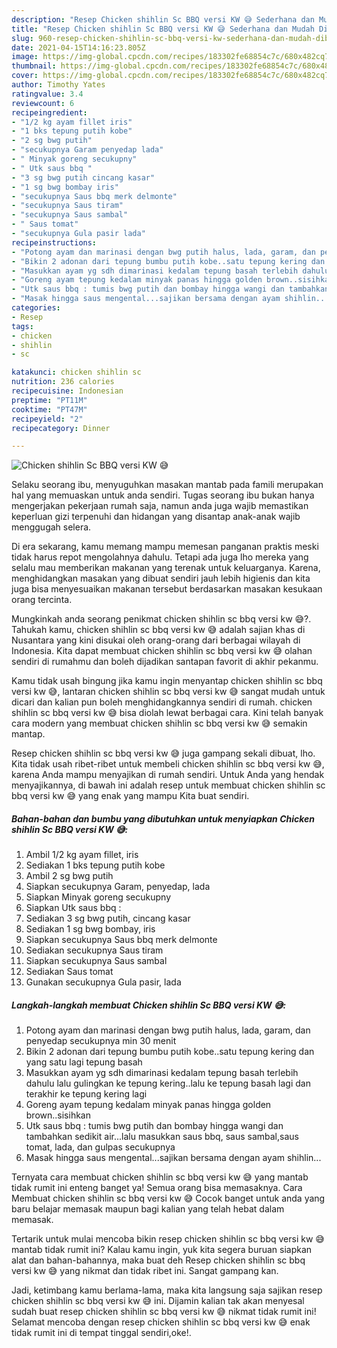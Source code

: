 ```yaml
---
description: "Resep Chicken shihlin Sc BBQ versi KW 😅 Sederhana dan Mudah Dibuat"
title: "Resep Chicken shihlin Sc BBQ versi KW 😅 Sederhana dan Mudah Dibuat"
slug: 960-resep-chicken-shihlin-sc-bbq-versi-kw-sederhana-dan-mudah-dibuat
date: 2021-04-15T14:16:23.805Z
image: https://img-global.cpcdn.com/recipes/183302fe68854c7c/680x482cq70/chicken-shihlin-sc-bbq-versi-kw-😅-foto-resep-utama.jpg
thumbnail: https://img-global.cpcdn.com/recipes/183302fe68854c7c/680x482cq70/chicken-shihlin-sc-bbq-versi-kw-😅-foto-resep-utama.jpg
cover: https://img-global.cpcdn.com/recipes/183302fe68854c7c/680x482cq70/chicken-shihlin-sc-bbq-versi-kw-😅-foto-resep-utama.jpg
author: Timothy Yates
ratingvalue: 3.4
reviewcount: 6
recipeingredient:
- "1/2 kg ayam fillet iris"
- "1 bks tepung putih kobe"
- "2 sg bwg putih"
- "secukupnya Garam penyedap lada"
- " Minyak goreng secukupny"
- " Utk saus bbq "
- "3 sg bwg putih cincang kasar"
- "1 sg bwg bombay iris"
- "secukupnya Saus bbq merk delmonte"
- "secukupnya Saus tiram"
- "secukupnya Saus sambal"
- " Saus tomat"
- "secukupnya Gula pasir lada"
recipeinstructions:
- "Potong ayam dan marinasi dengan bwg putih halus, lada, garam, dan penyedap secukupnya min 30 menit"
- "Bikin 2 adonan dari tepung bumbu putih kobe..satu tepung kering dan yang satu lagi tepung basah"
- "Masukkan ayam yg sdh dimarinasi kedalam tepung basah terlebih dahulu lalu gulingkan ke tepung kering..lalu ke tepung basah lagi dan terakhir ke tepung kering lagi"
- "Goreng ayam tepung kedalam minyak panas hingga golden brown..sisihkan"
- "Utk saus bbq : tumis bwg putih dan bombay hingga wangi dan tambahkan sedikit air...lalu masukkan saus bbq, saus sambal,saus tomat, lada, dan gulpas secukupnya"
- "Masak hingga saus mengental...sajikan bersama dengan ayam shihlin..."
categories:
- Resep
tags:
- chicken
- shihlin
- sc

katakunci: chicken shihlin sc 
nutrition: 236 calories
recipecuisine: Indonesian
preptime: "PT11M"
cooktime: "PT47M"
recipeyield: "2"
recipecategory: Dinner

---
```



![Chicken shihlin Sc BBQ versi KW 😅](https://img-global.cpcdn.com/recipes/183302fe68854c7c/680x482cq70/chicken-shihlin-sc-bbq-versi-kw-😅-foto-resep-utama.jpg)

Selaku seorang ibu, menyuguhkan masakan mantab pada famili merupakan hal yang memuaskan untuk anda sendiri. Tugas seorang ibu bukan hanya mengerjakan pekerjaan rumah saja, namun anda juga wajib memastikan keperluan gizi terpenuhi dan hidangan yang disantap anak-anak wajib menggugah selera.

Di era  sekarang, kamu memang mampu memesan panganan praktis meski tidak harus repot mengolahnya dahulu. Tetapi ada juga lho mereka yang selalu mau memberikan makanan yang terenak untuk keluarganya. Karena, menghidangkan masakan yang dibuat sendiri jauh lebih higienis dan kita juga bisa menyesuaikan makanan tersebut berdasarkan masakan kesukaan orang tercinta. 



Mungkinkah anda seorang penikmat chicken shihlin sc bbq versi kw 😅?. Tahukah kamu, chicken shihlin sc bbq versi kw 😅 adalah sajian khas di Nusantara yang kini disukai oleh orang-orang dari berbagai wilayah di Indonesia. Kita dapat membuat chicken shihlin sc bbq versi kw 😅 olahan sendiri di rumahmu dan boleh dijadikan santapan favorit di akhir pekanmu.

Kamu tidak usah bingung jika kamu ingin menyantap chicken shihlin sc bbq versi kw 😅, lantaran chicken shihlin sc bbq versi kw 😅 sangat mudah untuk dicari dan kalian pun boleh menghidangkannya sendiri di rumah. chicken shihlin sc bbq versi kw 😅 bisa diolah lewat berbagai cara. Kini telah banyak cara modern yang membuat chicken shihlin sc bbq versi kw 😅 semakin mantap.

Resep chicken shihlin sc bbq versi kw 😅 juga gampang sekali dibuat, lho. Kita tidak usah ribet-ribet untuk membeli chicken shihlin sc bbq versi kw 😅, karena Anda mampu menyajikan di rumah sendiri. Untuk Anda yang hendak menyajikannya, di bawah ini adalah resep untuk membuat chicken shihlin sc bbq versi kw 😅 yang enak yang mampu Kita buat sendiri.

<!--inarticleads1-->

##### Bahan-bahan dan bumbu yang dibutuhkan untuk menyiapkan Chicken shihlin Sc BBQ versi KW 😅:

1. Ambil 1/2 kg ayam fillet, iris
1. Sediakan 1 bks tepung putih kobe
1. Ambil 2 sg bwg putih
1. Siapkan secukupnya Garam, penyedap, lada
1. Siapkan  Minyak goreng secukupny
1. Siapkan  Utk saus bbq :
1. Sediakan 3 sg bwg putih, cincang kasar
1. Sediakan 1 sg bwg bombay, iris
1. Siapkan secukupnya Saus bbq merk delmonte
1. Sediakan secukupnya Saus tiram
1. Siapkan secukupnya Saus sambal
1. Sediakan  Saus tomat
1. Gunakan secukupnya Gula pasir, lada




<!--inarticleads2-->

##### Langkah-langkah membuat Chicken shihlin Sc BBQ versi KW 😅:

1. Potong ayam dan marinasi dengan bwg putih halus, lada, garam, dan penyedap secukupnya min 30 menit
1. Bikin 2 adonan dari tepung bumbu putih kobe..satu tepung kering dan yang satu lagi tepung basah
1. Masukkan ayam yg sdh dimarinasi kedalam tepung basah terlebih dahulu lalu gulingkan ke tepung kering..lalu ke tepung basah lagi dan terakhir ke tepung kering lagi
1. Goreng ayam tepung kedalam minyak panas hingga golden brown..sisihkan
1. Utk saus bbq : tumis bwg putih dan bombay hingga wangi dan tambahkan sedikit air...lalu masukkan saus bbq, saus sambal,saus tomat, lada, dan gulpas secukupnya
1. Masak hingga saus mengental...sajikan bersama dengan ayam shihlin...




Ternyata cara membuat chicken shihlin sc bbq versi kw 😅 yang mantab tidak rumit ini enteng banget ya! Semua orang bisa memasaknya. Cara Membuat chicken shihlin sc bbq versi kw 😅 Cocok banget untuk anda yang baru belajar memasak maupun bagi kalian yang telah hebat dalam memasak.

Tertarik untuk mulai mencoba bikin resep chicken shihlin sc bbq versi kw 😅 mantab tidak rumit ini? Kalau kamu ingin, yuk kita segera buruan siapkan alat dan bahan-bahannya, maka buat deh Resep chicken shihlin sc bbq versi kw 😅 yang nikmat dan tidak ribet ini. Sangat gampang kan. 

Jadi, ketimbang kamu berlama-lama, maka kita langsung saja sajikan resep chicken shihlin sc bbq versi kw 😅 ini. Dijamin kalian tak akan menyesal sudah buat resep chicken shihlin sc bbq versi kw 😅 nikmat tidak rumit ini! Selamat mencoba dengan resep chicken shihlin sc bbq versi kw 😅 enak tidak rumit ini di tempat tinggal sendiri,oke!.

